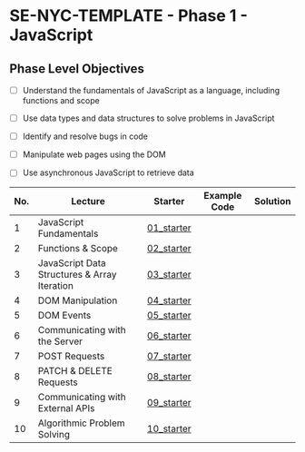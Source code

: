 # SE-NYC-TEMPLATE - Phase 1 - JavaScript
## Phase Level Objectives
- [ ] Understand the fundamentals of JavaScript as a language, including functions and scope
- [ ] Use data types and data structures to solve problems in JavaScript
- [ ] Identify and resolve bugs in code
- [ ] Manipulate web pages using the DOM
- [ ] Use asynchronous JavaScript to retrieve data


|No. | Lecture                          | Starter 	| Example Code 	| Solution 	|
|----|------------------------------	|:-----:	|--------	|---------	|
|1 | JavaScript Fundamentals                      |[01_starter](https://github.com/RikkuX491/SE-NYC-TEMPLATE-Phase-1/tree/01_starter)|||
|2 | Functions & Scope                	          |[02_starter](https://github.com/RikkuX491/SE-NYC-TEMPLATE-Phase-1/tree/02_starter)|||
|3 | JavaScript Data Structures & Array Iteration |[03_starter](https://github.com/RikkuX491/SE-NYC-TEMPLATE-Phase-1/tree/03_starter)|||
|4 | DOM Manipulation                 	          |[04_starter](https://github.com/RikkuX491/SE-NYC-TEMPLATE-Phase-1/tree/04_starter)|||
|5 | DOM Events                       	          |[05_starter](https://github.com/RikkuX491/SE-NYC-TEMPLATE-Phase-1/tree/05_starter)|||
|6 | Communicating with the Server    	          |[06_starter](https://github.com/RikkuX491/SE-NYC-TEMPLATE-Phase-1/tree/06_starter)|||
|7 | POST Requests                    	          |[07_starter](https://github.com/RikkuX491/SE-NYC-TEMPLATE-Phase-1/tree/07_starter)|||
|8 | PATCH & DELETE Requests          	          |[08_starter](https://github.com/RikkuX491/SE-NYC-TEMPLATE-Phase-1/tree/08_starter)|||
|9 | Communicating with External APIs 	          |[09_starter](https://github.com/RikkuX491/SE-NYC-TEMPLATE-Phase-1/tree/09_starter)|||
|10 | Algorithmic Problem Solving 	              |[10_starter](https://github.com/RikkuX491/SE-NYC-TEMPLATE-Phase-1/tree/10_starter)|||